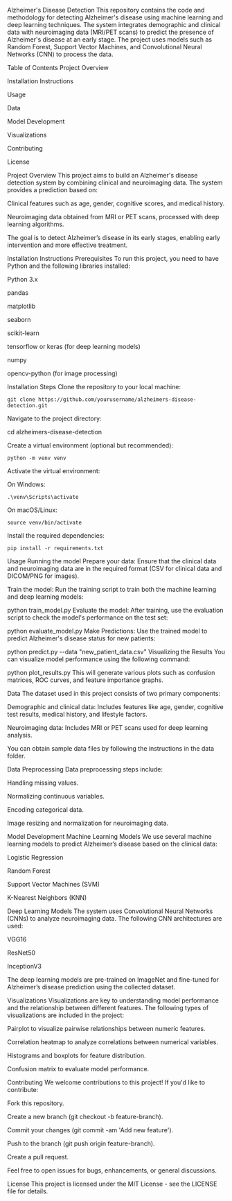 Alzheimer's Disease Detection
This repository contains the code and methodology for detecting Alzheimer's disease using machine learning and deep learning techniques. The system integrates demographic and clinical data with neuroimaging data (MRI/PET scans) to predict the presence of Alzheimer's disease at an early stage. The project uses models such as Random Forest, Support Vector Machines, and Convolutional Neural Networks (CNN) to process the data.

Table of Contents
Project Overview

Installation Instructions

Usage

Data

Model Development

Visualizations

Contributing

License

Project Overview
This project aims to build an Alzheimer's disease detection system by combining clinical and neuroimaging data. The system provides a prediction based on:

Clinical features such as age, gender, cognitive scores, and medical history.

Neuroimaging data obtained from MRI or PET scans, processed with deep learning algorithms.

The goal is to detect Alzheimer’s disease in its early stages, enabling early intervention and more effective treatment.

Installation Instructions
Prerequisites
To run this project, you need to have Python and the following libraries installed:

Python 3.x

pandas

matplotlib

seaborn

scikit-learn

tensorflow or keras (for deep learning models)

numpy

opencv-python (for image processing)

Installation Steps
Clone the repository to your local machine:

```
git clone https://github.com/yourusername/alzheimers-disease-detection.git
```
Navigate to the project directory:

cd alzheimers-disease-detection

Create a virtual environment (optional but recommended):

```
python -m venv venv
```
Activate the virtual environment:

On Windows:

```
.\venv\Scripts\activate
```
On macOS/Linux:

```
source venv/bin/activate
```

Install the required dependencies:

```
pip install -r requirements.txt
```

Usage
Running the model
Prepare your data: Ensure that the clinical data and neuroimaging data are in the required format (CSV for clinical data and DICOM/PNG for images).

Train the model: Run the training script to train both the machine learning and deep learning models:

python train_model.py
Evaluate the model: After training, use the evaluation script to check the model's performance on the test set:

python evaluate_model.py
Make Predictions: Use the trained model to predict Alzheimer's disease status for new patients:

python predict.py --data "new_patient_data.csv"
Visualizing the Results
You can visualize model performance using the following command:

python plot_results.py
This will generate various plots such as confusion matrices, ROC curves, and feature importance graphs.

Data
The dataset used in this project consists of two primary components:

Demographic and clinical data: Includes features like age, gender, cognitive test results, medical history, and lifestyle factors.

Neuroimaging data: Includes MRI or PET scans used for deep learning analysis.

You can obtain sample data files by following the instructions in the data folder.

Data Preprocessing
Data preprocessing steps include:

Handling missing values.

Normalizing continuous variables.

Encoding categorical data.

Image resizing and normalization for neuroimaging data.

Model Development
Machine Learning Models
We use several machine learning models to predict Alzheimer’s disease based on the clinical data:

Logistic Regression

Random Forest

Support Vector Machines (SVM)

K-Nearest Neighbors (KNN)

Deep Learning Models
The system uses Convolutional Neural Networks (CNNs) to analyze neuroimaging data. The following CNN architectures are used:

VGG16

ResNet50

InceptionV3

The deep learning models are pre-trained on ImageNet and fine-tuned for Alzheimer’s disease prediction using the collected dataset.

Visualizations
Visualizations are key to understanding model performance and the relationship between different features. The following types of visualizations are included in the project:

Pairplot to visualize pairwise relationships between numeric features.

Correlation heatmap to analyze correlations between numerical variables.

Histograms and boxplots for feature distribution.

Confusion matrix to evaluate model performance.

Contributing
We welcome contributions to this project! If you'd like to contribute:

Fork this repository.

Create a new branch (git checkout -b feature-branch).

Commit your changes (git commit -am 'Add new feature').

Push to the branch (git push origin feature-branch).

Create a pull request.

Feel free to open issues for bugs, enhancements, or general discussions.

License
This project is licensed under the MIT License - see the LICENSE file for details.